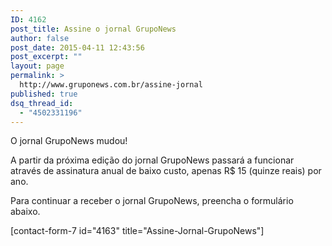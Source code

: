 ```yaml
---
ID: 4162
post_title: Assine o jornal GrupoNews
author: false
post_date: 2015-04-11 12:43:56
post_excerpt: ""
layout: page
permalink: >
  http://www.gruponews.com.br/assine-jornal
published: true
dsq_thread_id:
  - "4502331196"
---
```

O jornal GrupoNews mudou!

A partir da próxima edição do jornal GrupoNews passará a funcionar através de assinatura anual de baixo custo, apenas R$ 15 (quinze reais) por ano.

Para continuar a receber o jornal GrupoNews, preencha o formulário abaixo.

[contact-form-7 id="4163" title="Assine-Jornal-GrupoNews"]